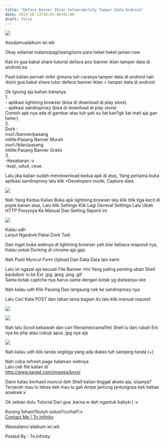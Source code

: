 ```yaml
---
title: 'Deface Banner Iklan Vulnerability Tamper Data Android'
date: 2019-10-13T18:01:00+01:00
draft: false
---
```


[![](https://1.bp.blogspot.com/-58ME0eLEXQ8/XaNOlYnJeSI/AAAAAAAAAI0/O2Hfk_T3zaMNdGG2vqYmdkXFE1bpHXZAACLcBGAsYHQ/s320/Screenshot_2019-10-13-23-15-17-284_com.whatsapp.png)](https://1.bp.blogspot.com/-58ME0eLEXQ8/XaNOlYnJeSI/AAAAAAAAAI0/O2Hfk_T3zaMNdGG2vqYmdkXFE1bpHXZAACLcBGAsYHQ/s1600/Screenshot_2019-10-13-23-15-17-284_com.whatsapp.png)

  
Assalamualaikum wr.wb  
  
Okay selamat malam/pagi/siang/sore para hekel hekel jaman now  
  
Kali ini gua bakal share tutorial deface poc banner iklan tamper data di android ea  
  
Pasti kalian pernah mikir gimana tuh caranya tamper data di android nah disini gua bakal share tutor deface banner iklan + tamper data di android  
  
Ok lgsung aja bahan bahanya  
1.  
\- aplikasi lightning browser (bisa di download di play store)  
\- aplikasi sandroproxy (bisa di download di play store)  
Contoh apk nya ada di gambar atas tuh yah su liat kan?gk liat mati aja gan hehe:)  
2.  
Dork :  
inurl:/banner/pasang  
intitle:Pasang Banner Murah  
inurl:/iklan/pasang  
intitle:Pasang Banner Gratis  
3.  
\-Kesabaran :v  
\-kopi, udud, ceue.  
  
  
Lalu jika kalian sudah mendownload kedua apk di atas, Yang pertama buka aplikasi sandroproxy lalu klik \*Developers mode, Capture data  
  

[![](https://1.bp.blogspot.com/-JemPQYjuTNY/XaNRNw1b0NI/AAAAAAAAAJA/fKVAZ5uv7HwS8Xb7_aOJaXWEMSAazrIHgCLcBGAsYHQ/s320/Screenshot_2019-10-13-23-29-28-647_com.whatsapp.png)](https://1.bp.blogspot.com/-JemPQYjuTNY/XaNRNw1b0NI/AAAAAAAAAJA/fKVAZ5uv7HwS8Xb7_aOJaXWEMSAazrIHgCLcBGAsYHQ/s1600/Screenshot_2019-10-13-23-29-28-647_com.whatsapp.png)

  
Nah Yang Kedua Kalian Buka apk lightning browser lalu klik titik tiga kecil di pojok kanan atas, Lalu klik Settings Klik Lagi General Settings Lalu Ubah HTTP Proxynya Ke Manual Dan Setting Seperti ini  
  

[![](https://1.bp.blogspot.com/-PQ0B-ZG6qZk/XaNSCsyYDTI/AAAAAAAAAJI/Fr-ZkBYyjmMsPUpOKzRfGTxHxK4gO1dZgCLcBGAsYHQ/s320/Screenshot_2019-10-13-23-32-47-363_acr.browser.barebones.png)](https://1.bp.blogspot.com/-PQ0B-ZG6qZk/XaNSCsyYDTI/AAAAAAAAAJI/Fr-ZkBYyjmMsPUpOKzRfGTxHxK4gO1dZgCLcBGAsYHQ/s1600/Screenshot_2019-10-13-23-32-47-363_acr.browser.barebones.png)

  
  
Kalau udh  
Lanjut Ngedork Pakai Dork Tadi  
  
Dan inget buka webnya di lightning browser yah biar kebaca respond nya,  
Kalau untuk Dorking di chrome aja gpp  
  
Nah Pasti Muncul Form Upload Dan Data Data lain kann  
  
Lalu isi ngasal aja kecuali File Banner \*Ini Yang paling penting ubah Shell backdoor lu ke Ext .jpg .jpeg .png .gif  
Sama kotak captcha nya harus sama dengan kotak yg diatasnya oke  
  
Nah kalau udh Klik Pasang Dan langsung cek ke sandroproxy nya  
  
Lalu Cari Kata POST dan tahan lama bagian itu lalu klik manual request  
  

[![](https://1.bp.blogspot.com/-H_lJFB55BRQ/XaNVRVytvqI/AAAAAAAAAJU/sFhUDQOHwsUvgHHLobaJNeSc0d1fQvIkQCLcBGAsYHQ/s320/Screenshot_2019-10-13-23-45-03-604_com.whatsapp.png)](https://1.bp.blogspot.com/-H_lJFB55BRQ/XaNVRVytvqI/AAAAAAAAAJU/sFhUDQOHwsUvgHHLobaJNeSc0d1fQvIkQCLcBGAsYHQ/s1600/Screenshot_2019-10-13-23-45-03-604_com.whatsapp.png)

  

[![](https://1.bp.blogspot.com/--X4OraGUEqw/XaNV6inxFFI/AAAAAAAAAJc/ghW5i5d9c-A8cFDq46Q3W5BzoJioB_n5wCLcBGAsYHQ/s320/Screenshot_2019-10-13-23-49-32-328_com.whatsapp.png)](https://1.bp.blogspot.com/--X4OraGUEqw/XaNV6inxFFI/AAAAAAAAAJc/ghW5i5d9c-A8cFDq46Q3W5BzoJioB_n5wCLcBGAsYHQ/s1600/Screenshot_2019-10-13-23-49-32-328_com.whatsapp.png)

  
Nah lalu Scroll kebawah dan cari filename(namafile) Shell lu dan rubah Ext nya ke php atau cukup apus .jpg nya aja  
  

[![](https://1.bp.blogspot.com/-sVpdmbWF1rU/XaNWvGQhHSI/AAAAAAAAAJo/Nqm3cDyP32Aef1g0g5nTcd5__Br68-PfgCLcBGAsYHQ/s320/Screenshot_2019-10-13-23-52-41-524_com.whatsapp.png)](https://1.bp.blogspot.com/-sVpdmbWF1rU/XaNWvGQhHSI/AAAAAAAAAJo/Nqm3cDyP32Aef1g0g5nTcd5__Br68-PfgCLcBGAsYHQ/s1600/Screenshot_2019-10-13-23-52-41-524_com.whatsapp.png)

  
Nah kalau udh klik tanda segitiga yang ada diatas tuh samping tanda (+)  
  
Nah coba refresh page halaman webnya  
Lalu cek file kalian di  
http://www.target.com/images/bnrs/  
  
Dann kalau berhasil muncul deh Shell kalian tinggal akses aja, sisanya? Terserah mau lu tebas kek mau lu gali Ampe jantung jantungnya kek bebas aowkwk:v  
  
Ok sekian dulu Tutorial Dari gua ,karna w dah ngantuk babyk:( :v  
  
Kurang faham?butuh solusi?curhat?:v  
[Contact Me | Tn.Infinity](https://wa.me/+6287841147801)  
  
Wassalamu'alaikum wr.wb  
  
  
Posted By : Tn.Infinity
